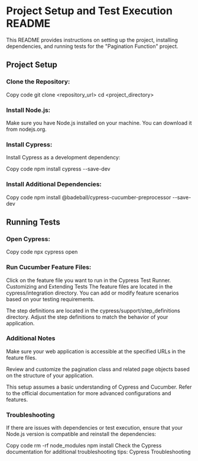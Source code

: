 # Project Setup and Test Execution README
This README provides instructions on setting up the project, installing dependencies, and running tests for the "Pagination Function" project.

## Project Setup
### Clone the Repository:

Copy code
git clone <repository_url>
cd <project_directory>

### Install Node.js:

Make sure you have Node.js installed on your machine. You can download it from nodejs.org.

### Install Cypress:
Install Cypress as a development dependency:

Copy code
npm install cypress --save-dev

### Install Additional Dependencies:

Copy code
npm install @badeball/cypress-cucumber-preprocessor --save-dev
## Running Tests
### Open Cypress:

Copy code
npx cypress open

### Run Cucumber Feature Files:

Click on the feature file you want to run in the Cypress Test Runner.
Customizing and Extending Tests
The feature files are located in the cypress/integration directory. You can add or modify feature scenarios based on your testing requirements.

The step definitions are located in the cypress/support/step_definitions directory. Adjust the step definitions to match the behavior of your application.

### Additional Notes
Make sure your web application is accessible at the specified URLs in the feature files.

Review and customize the pagination class and related page objects based on the structure of your application.

This setup assumes a basic understanding of Cypress and Cucumber. Refer to the official documentation for more advanced configurations and features.

### Troubleshooting
If there are issues with dependencies or test execution, ensure that your Node.js version is compatible and reinstall the dependencies:

Copy code
rm -rf node_modules
npm install
Check the Cypress documentation for additional troubleshooting tips: Cypress Troubleshooting
